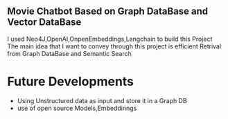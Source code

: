 ## Movie Chatbot Based on Graph DataBase and Vector DataBase
I used Neo4J,OpenAI,OnpenEmbeddings,Langchain to build this Project   
The main idea that I want to convey through this project is efficient Retrival from Graph DataBase and Semantic Search
# Future Developments  
- Using Unstructured data as input and store it in a Graph DB
- use of open source Models,Embeddinngs
